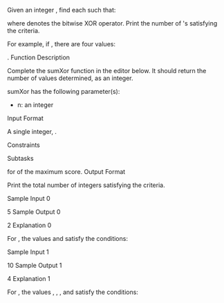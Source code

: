 Given an integer , find each  such that:

where  denotes the bitwise XOR operator. Print the number of 's satisfying the criteria.

For example, if , there are four values:

.
Function Description

Complete the sumXor function in the editor below. It should return the number of values determined, as an integer.

sumXor has the following parameter(s):
- n: an integer

Input Format

A single integer, .

Constraints

Subtasks

 for  of the maximum score.
Output Format

Print the total number of integers  satisfying the criteria.

Sample Input 0

5
Sample Output 0

2
Explanation 0

For , the  values  and  satisfy the conditions:

Sample Input 1

10
Sample Output 1

4
Explanation 1

For , the  values , , , and  satisfy the conditions:

